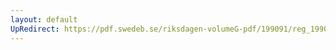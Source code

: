 ```yaml
---
layout: default
UpRedirect: https://pdf.swedeb.se/riksdagen-volumeG-pdf/199091/reg_199091_SfU/reg_199091_SfU_0013.pdf
---
```

